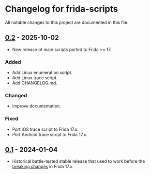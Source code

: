 # Changelog for frida-scripts

All notable changes to this project are documented in this file.

## [0.2] - 2025-10-02

* New release of main scripts ported to Frida >= 17.

### Added

* Add Linux enumeration script.
* Add Linux trace script.
* Add CHANGELOG.md.

### Changed

* Improve documentation.

### Fixed

* Port iOS trace script to Frida 17.x.
* Port Android trace script to Frida 17.x.

## [0.1] - 2024-01-04

* Historical battle-tested stable release that used to work before the [breaking changes](https://frida.re/news/2025/05/17/frida-17-0-0-released/) in Frida 17.x.

[unreleased]: https://github.com/0xdea/frida-scripts/compare/v0.2...HEAD

[0.2]: https://github.com/0xdea/frida-scripts/compare/v0.1...v0.2

[0.1]: https://github.com/0xdea/frida-scripts/releases/tag/v0.1
